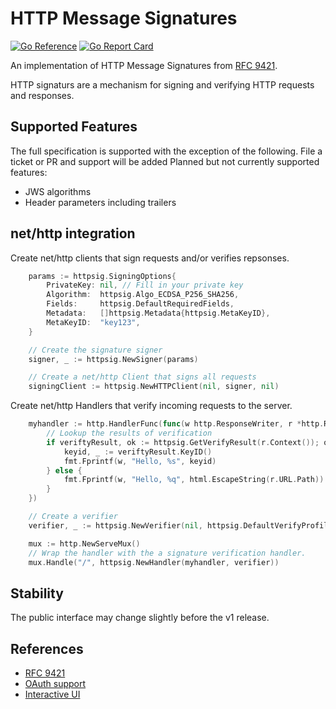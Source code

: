 # HTTP Message Signatures

[![Go Reference](https://pkg.go.dev/badge/github.com/remitly-oss/httpsig-go.svg)](https://pkg.go.dev/github.com/remitly-oss/httpsig-go)
[![Go Report Card](https://goreportcard.com/badge/github.com/remitly-oss/httpsig-go)](https://goreportcard.com/report/github.com/remitly-oss/httpsig-go)

An implementation of HTTP Message Signatures from [RFC 9421](https://datatracker.ietf.org/doc/rfc9421/).

HTTP signaturs are a mechanism for signing and verifying HTTP requests and responses.

## Supported Features
The full specification is supported with the exception of the following. File a ticket or PR and support will be added
Planned but not currently supported features:
- JWS algorithms
- Header parameters including trailers

## net/http integration
Create net/http clients that sign requests and/or verifies repsonses.
```go
	params := httpsig.SigningOptions{
		PrivateKey: nil, // Fill in your private key
		Algorithm:  httpsig.Algo_ECDSA_P256_SHA256,
		Fields:     httpsig.DefaultRequiredFields,
		Metadata:   []httpsig.Metadata{httpsig.MetaKeyID},
		MetaKeyID:  "key123",
	}

	// Create the signature signer
	signer, _ := httpsig.NewSigner(params)

	// Create a net/http Client that signs all requests
	signingClient := httpsig.NewHTTPClient(nil, signer, nil)
```

Create net/http Handlers that verify incoming requests to the server.
```go
	myhandler := http.HandlerFunc(func(w http.ResponseWriter, r *http.Request) {
		// Lookup the results of verification
		if veriftyResult, ok := httpsig.GetVerifyResult(r.Context()); ok {
			keyid, _ := veriftyResult.KeyID()
			fmt.Fprintf(w, "Hello, %s", keyid)
		} else {
			fmt.Fprintf(w, "Hello, %q", html.EscapeString(r.URL.Path))
		}
	})

	// Create a verifier
	verifier, _ := httpsig.NewVerifier(nil, httpsig.DefaultVerifyProfile)

	mux := http.NewServeMux()
	// Wrap the handler with the a signature verification handler.
	mux.Handle("/", httpsig.NewHandler(myhandler, verifier))
```

## Stability
The public interface may change slightly before the v1 release.

## References

- [RFC 9421](https://datatracker.ietf.org/doc/rfc9421/)
- [OAuth support](https://oauth.net/http-signatures/)
- [Interactive UI](https://httpsig.org/)
